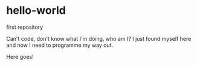 # hello-world
first repository

Can't code, don't know what I'm doing, who am I? 
I just found myself here and now I need to programme my way out.

Here goes!
